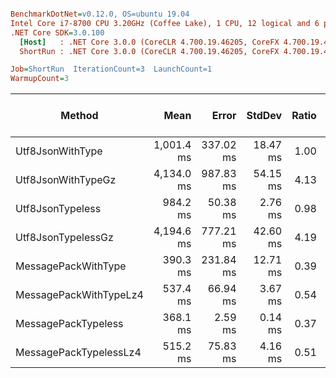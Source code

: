 ``` ini

BenchmarkDotNet=v0.12.0, OS=ubuntu 19.04
Intel Core i7-8700 CPU 3.20GHz (Coffee Lake), 1 CPU, 12 logical and 6 physical cores
.NET Core SDK=3.0.100
  [Host]   : .NET Core 3.0.0 (CoreCLR 4.700.19.46205, CoreFX 4.700.19.46214), X64 RyuJIT
  ShortRun : .NET Core 3.0.0 (CoreCLR 4.700.19.46205, CoreFX 4.700.19.46214), X64 RyuJIT

Job=ShortRun  IterationCount=3  LaunchCount=1  
WarmupCount=3  

```
|                 Method |       Mean |     Error |   StdDev | Ratio | RatioSD |     Gen 0 |     Gen 1 |     Gen 2 | Allocated | Completed Work Items | Lock Contentions |
|----------------------- |-----------:|----------:|---------:|------:|--------:|----------:|----------:|----------:|----------:|---------------------:|-----------------:|
|       Utf8JsonWithType | 1,001.4 ms | 337.02 ms | 18.47 ms |  1.00 |    0.00 | 1000.0000 | 1000.0000 |         - | 642.99 MB |               3.0000 |                - |
|     Utf8JsonWithTypeGz | 4,134.0 ms | 987.83 ms | 54.15 ms |  4.13 |    0.13 | 7000.0000 | 7000.0000 | 2000.0000 | 814.09 MB |               3.0000 |                - |
|       Utf8JsonTypeless |   984.2 ms |  50.38 ms |  2.76 ms |  0.98 |    0.02 | 1000.0000 | 1000.0000 |         - | 642.99 MB |               2.0000 |                - |
|     Utf8JsonTypelessGz | 4,194.6 ms | 777.21 ms | 42.60 ms |  4.19 |    0.04 | 7000.0000 | 7000.0000 | 2000.0000 | 814.08 MB |               3.0000 |                - |
|    MessagePackWithType |   390.3 ms | 231.84 ms | 12.71 ms |  0.39 |    0.02 |         - |         - |         - |  336.9 MB |               2.0000 |                - |
| MessagePackWithTypeLz4 |   537.4 ms |  66.94 ms |  3.67 ms |  0.54 |    0.01 | 2000.0000 | 2000.0000 |         - | 395.79 MB |               2.0000 |                - |
|    MessagePackTypeless |   368.1 ms |   2.59 ms |  0.14 ms |  0.37 |    0.01 |         - |         - |         - | 335.94 MB |               2.0000 |                - |
| MessagePackTypelessLz4 |   515.2 ms |  75.83 ms |  4.16 ms |  0.51 |    0.01 | 2000.0000 | 2000.0000 |         - | 394.22 MB |               2.0000 |                - |

